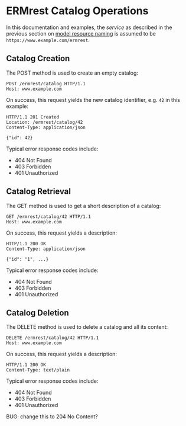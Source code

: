 # ERMrest Catalog Operations

In this documentation and examples, the _service_ as described in the previous section on [model resource naming](model/naming.md) is assumed to be `https://www.example.com/ermrest`.

## Catalog Creation

The POST method is used to create an empty catalog:

    POST /ermrest/catalog HTTP/1.1
    Host: www.example.com
    
On success, this request yields the new catalog identifier, e.g. `42` in this example:

    HTTP/1.1 201 Created
    Location: /ermrest/catalog/42
    Content-Type: application/json
    
    {"id": 42}

Typical error response codes include:
- 404 Not Found
- 403 Forbidden
- 401 Unauthorized

## Catalog Retrieval

The GET method is used to get a short description of a catalog:

    GET /ermrest/catalog/42 HTTP/1.1
    Host: www.example.com
    
On success, this request yields a description:

    HTTP/1.1 200 OK
    Content-Type: application/json
    
    {"id": "1", ...}

Typical error response codes include:
- 404 Not Found
- 403 Forbidden
- 401 Unauthorized

## Catalog Deletion

The DELETE method is used to delete a catalog and all its content:

    DELETE /ermrest/catalog/42 HTTP/1.1
    Host: www.example.com
    
On success, this request yields a description:

    HTTP/1.1 200 OK
    Content-Type: text/plain

Typical error response codes include:
- 404 Not Found
- 403 Forbidden
- 401 Unauthorized

BUG: change this to 204 No Content?
